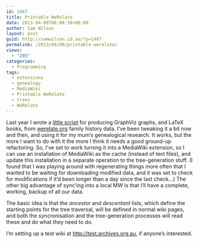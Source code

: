 ```yaml
---
id: 1467
title: Printable WeRelate
date: 2013-04-08T06:08:38+00:00
author: Sam Wilson
layout: post
guid: http://samwilson.id.au/?p=1467
permalink: /2013/04/08/printable-werelate/
views:
  - "205"
categories:
  - Programming
tags:
  - extensions
  - genealogy
  - MediaWiki
  - Printable WeRelate
  - trees
  - WeRelate
---
```

Last year I wrote a [little script](http://www.werelate.org/wiki/WeRelate:Printable-WeRelate) for producing GraphViz graphs, and LaTeX books, from [werelate.org](http://werelate.org/) family history data. I’ve been tweaking it a bit now and then, and using it for my mum’s genealogical research. It works, but the more I want to do with it the more I think it needs a good ground-up refactoring. So, I’ve set to work turning it into a MediaWiki extension, so I can use an installation of MediaWiki as the cache (instead of text files), and update this installation in a separate operation to the tree-generation stuff. (I found that I was playing around with regenerating things more often that I wanted to be waiting for downloading modified data, and it was set to check for modifications if it’d been longer than a day since the last check…) The other big advantage of sync’ing into a local MW is that I’ll have a complete, working, backup of all our data.

The basic idea is that the _ancestor_ and _descentant_ lists, which define the starting points for the tree traversal, will be defined in normal wiki pages, and both the syncronisation and the tree-generation processes will read these and do what they need to do.

I’m setting up a test wiki at <http://test.archives.org.au>, if anyone’s interested.